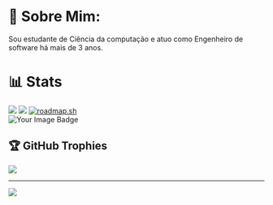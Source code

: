 # 💫 Sobre Mim:
Sou estudante de Ciência da computação e atuo como Engenheiro de software há mais de 3 anos.

# 📊  Stats
![](https://github-readme-streak-stats.herokuapp.com/?user=LuizFernandesOliveira&theme=dark&border_radius=5.4&locale=pt_BR&card_width=500)
![](https://github-readme-stats.vercel.app/api/top-langs/?username=LuizFernandesOliveira&theme=dark&hide_border=false&include_all_commits=true&count_private=true&layout=compact)
[![roadmap.sh](https://roadmap.sh/card/tall/64fde3c75ce9f4ca58ae5d9c?variant=dark)](https://roadmap.sh)<br />
<img src="https://tryhackme-badges.s3.amazonaws.com/lfooficial.png" alt="Your Image Badge" />


## 🏆 GitHub Trophies
![](https://github-profile-trophy.vercel.app/?username=LuizFernandesOliveira&theme=radical&no-frame=false&no-bg=false&margin-w=4)

---
[![](https://visitcount.itsvg.in/api?id=LuizFernandesOliveira&icon=0&color=0)](https://visitcount.itsvg.in)

<!-- Proudly created with GPRM ( https://gprm.itsvg.in ) -->
